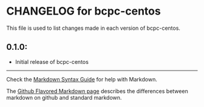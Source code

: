 # CHANGELOG for bcpc-centos

This file is used to list changes made in each version of bcpc-centos.

## 0.1.0:

* Initial release of bcpc-centos

- - -
Check the [Markdown Syntax Guide](http://daringfireball.net/projects/markdown/syntax) for help with Markdown.

The [Github Flavored Markdown page](http://github.github.com/github-flavored-markdown/) describes the differences between markdown on github and standard markdown.
